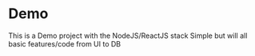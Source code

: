 # Demo

This is a Demo project with the NodeJS/ReactJS stack
Simple but will all basic features/code from UI to DB

